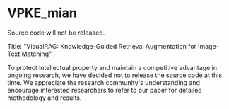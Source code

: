 # VPKE_mian
Source code will not be released.

Title: "VisualRAG: Knowledge-Guided Retrieval Augmentation for Image-Text Matching"

To protect intellectual property and maintain a competitive advantage in ongoing research, we have decided not to release the source code at this time. We appreciate the research community's understanding and encourage interested researchers to refer to our paper for detailed methodology and results.
